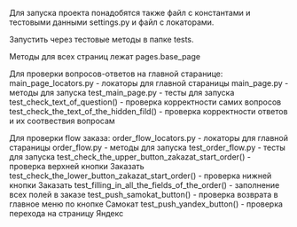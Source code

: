 
Для запуска проекта понадобятся также файл с константами и тестовыми данными settings.py и файл c локаторами.

Запустить через тестовые методы в папке tests.

Методы для всех страниц лежат pages.base_page

Для проверки вопросов-ответов на главной старанице:
main_page_locators.py - локаторы для главной стараницы
main_page.py - методы для запуска
test_main_page.py - тесты для запуска
	test_check_text_of_question() - проверка корректности самих вопросов
	test_check_the_text_of_the_hidden_fild() - проверка корректности ответов и их соотвествия вопросам

Для проверки flow заказа:
order_flow_locators.py - локаторы для главной стараницы
order_flow.py - методы для запуска
test_order_flow.py - тесты для запуска
	test_check_the_upper_button_zakazat_start_order() - проверка верхней кнопки Заказать
	test_check_the_lower_button_zakazat_start_order() - проверка нижней кнопки Заказать
	test_filling_in_all_the_fields_of_the_order() - заполнение всех полей в заказе
	test_push_samokat_button() - проверка возврата в главное меню по кнопке Самокат
	test_push_yandex_button() - проверка перехода на страницу Яндекс
